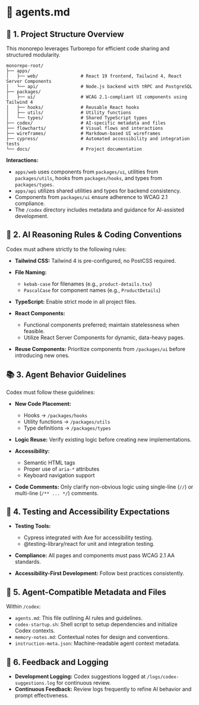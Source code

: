 # 🧠 agents.md

## 📂 1. Project Structure Overview

This monorepo leverages Turborepo for efficient code sharing and structured modularity.

```
monorepo-root/
├── apps/
│   ├── web/                # React 19 frontend, Tailwind 4, React Server Components
│   └── api/                # Node.js backend with tRPC and PostgreSQL
├── packages/
│   ├── ui/                 # WCAG 2.1-compliant UI components using Tailwind 4
│   ├── hooks/              # Reusable React hooks
│   ├── utils/              # Utility functions
│   └── types/              # Shared TypeScript types
├── codex/                  # AI-specific metadata and files
├── flowcharts/             # Visual flows and interactions
├── wireframes/             # Markdown-based UI wireframes
├── cypress/                # Automated accessibility and integration tests
└── docs/                   # Project documentation
```

**Interactions:**

* `apps/web` uses components from `packages/ui`, utilities from `packages/utils`, hooks from `packages/hooks`, and types from `packages/types`.
* `apps/api` utilizes shared utilities and types for backend consistency.
* Components from `packages/ui` ensure adherence to WCAG 2.1 compliance.
* The `/codex` directory includes metadata and guidance for AI-assisted development.

## 🧠 2. AI Reasoning Rules & Coding Conventions

Codex must adhere strictly to the following rules:

* **Tailwind CSS:** Tailwind 4 is pre-configured, no PostCSS required.
* **File Naming:**

  * `kebab-case` for filenames (e.g., `product-details.tsx`)
  * `PascalCase` for component names (e.g., `ProductDetails`)
* **TypeScript:** Enable strict mode in all project files.
* **React Components:**

  * Functional components preferred; maintain statelessness when feasible.
  * Utilize React Server Components for dynamic, data-heavy pages.
* **Reuse Components:** Prioritize components from `/packages/ui` before introducing new ones.

## 📚 3. Agent Behavior Guidelines

Codex must follow these guidelines:

* **New Code Placement:**

  * Hooks → `/packages/hooks`
  * Utility functions → `/packages/utils`
  * Type definitions → `/packages/types`
* **Logic Reuse:** Verify existing logic before creating new implementations.
* **Accessibility:**

  * Semantic HTML tags
  * Proper use of `aria-*` attributes
  * Keyboard navigation support
* **Code Comments:** Only clarify non-obvious logic using single-line (`//`) or multi-line (`/** ... */`) comments.

## 🧪 4. Testing and Accessibility Expectations

* **Testing Tools:**

  * Cypress integrated with Axe for accessibility testing.
  * @testing-library/react for unit and integration testing.
* **Compliance:** All pages and components must pass WCAG 2.1 AA standards.
* **Accessibility-First Development:** Follow best practices consistently.

## 📄 5. Agent-Compatible Metadata and Files

Within `/codex`:

* `agents.md`: This file outlining AI rules and guidelines.
* `codex-startup.sh`: Shell script to setup dependencies and initialize Codex contexts.
* `memory-notes.md`: Contextual notes for design and conventions.
* `instruction-meta.json`: Machine-readable agent context metadata.

## 🔁 6. Feedback and Logging

* **Development Logging:** Codex suggestions logged at `/logs/codex-suggestions.log` for continuous review.
* **Continuous Feedback:** Review logs frequently to refine AI behavior and prompt effectiveness.
